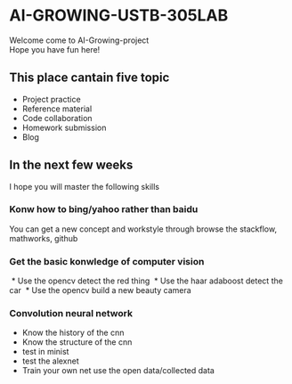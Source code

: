 # AI-GROWING-USTB-305LAB


Welcome come to AI-Growing-project<br>
Hope you have fun here!


## This place cantain five topic<br>
* Project practice<br>
* Reference material<br>
* Code collaboration <br>
* Homework submission<br>
* Blog

## In the next few weeks 
I hope you will master the following skills
### Konw how to bing/yahoo rather than baidu
You can get a new concept and workstyle through browse the stackflow, mathworks, github
### Get the basic konwledge of computer vision 
  * Use the opencv detect the red thing
  * Use the haar adaboost detect the car
  * Use the opencv build a new beauty camera
### Convolution neural network
 * Know the history of the cnn
 * Know the structure of the cnn
 * test in minist
 * test the alexnet
 * Train your own net use the open data/collected data
 
